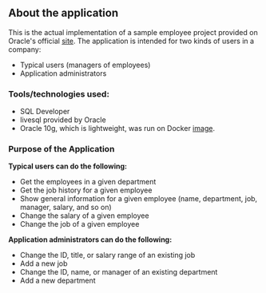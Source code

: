 ## About the application

This is the actual implementation of a sample employee project provided on Oracle's official [site](https://docs.oracle.com/database/121/TDDDG/sample_app.htm#TDDDG301). The application is intended for two kinds of users in a company:

* Typical users (managers of employees)
* Application administrators

### Tools/technologies used:

* SQL Developer
* livesql provided by Oracle
* Oracle 10g, which is lightweight, was run on Docker [image](https://hub.docker.com/r/sandersliu/docker-oracle-xe-10g).

### Purpose of the Application

**Typical users can do the following:**

* Get the employees in a given department
* Get the job history for a given employee
* Show general information for a given employee (name, department, job, manager, salary, and so on)
* Change the salary of a given employee
* Change the job of a given employee

**Application administrators can do the following:**

* Change the ID, title, or salary range of an existing job
* Add a new job
* Change the ID, name, or manager of an existing department
* Add a new department
